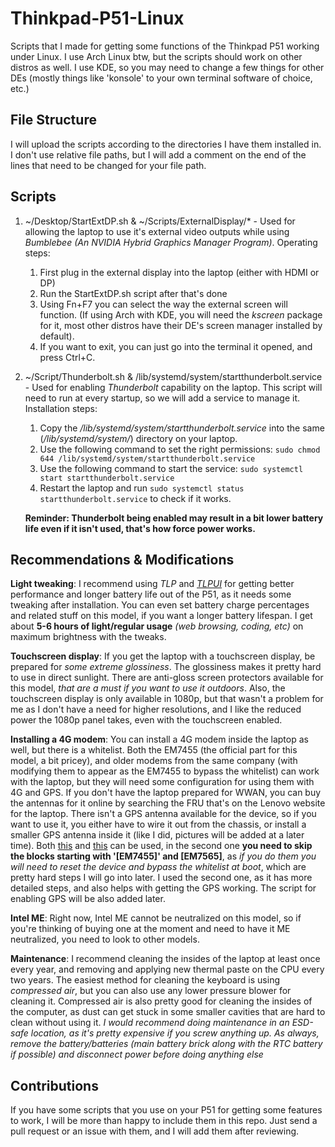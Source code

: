 # Thinkpad-P51-Linux
Scripts that I made for getting some functions of the Thinkpad P51 working under Linux. I use Arch Linux btw, but the scripts should work on other distros as well.
I use KDE, so you may need to change a few things for other DEs (mostly things like 'konsole' to your own terminal software of choice, etc.)

## File Structure
I will upload the scripts according to the directories I have them installed in. I don't use relative file paths, but I will add a comment on the end of the lines that need to be changed for your file path.

## Scripts

1. ~/Desktop/StartExtDP.sh & ~/Scripts/ExternalDisplay/* - Used for allowing the laptop to use it's external video outputs while using *Bumblebee (An NVIDIA Hybrid Graphics Manager Program)*. Operating steps:
    1. First plug in the external display into the laptop (either with HDMI or DP)
    2. Run the StartExtDP.sh script after that's done
    3. Using Fn+F7 you can select the way the external screen will function. (If using Arch with KDE, you will need the *kscreen* package for it, most other distros have their DE's screen manager installed by default). 
    4. If you want to exit, you can just go into the terminal it opened, and press Ctrl+C.  
2. ~/Script/Thunderbolt.sh & /lib/systemd/system/startthunderbolt.service - Used for enabling *Thunderbolt* capability on the laptop. This script will need to run at every startup, so we will add a service to manage it. Installation steps:
    1. Copy the */lib/systemd/system/startthunderbolt.service* into the same (*/lib/systemd/system/*) directory on your laptop.
    2. Use the following command to set the right permissions: ```sudo chmod 644 /lib/systemd/system/startthunderbolt.service```
    3. Use the following command to start the service: ```sudo systemctl start startthunderbolt.service```
    4. Restart the laptop and run ```sudo systemctl status startthunderbolt.service``` to check if it works.
    
    
    **Reminder: Thunderbolt being enabled may result in a bit lower battery life even if it isn't used, that's how force power works.**
    
## Recommendations & Modifications

**Light tweaking**: I recommend using *TLP* and [*TLPUI*](https://github.com/d4nj1/TLPUI) for getting better performance and longer battery life out of the P51, as it needs some tweaking after installation. You can even set battery charge percentages and related stuff on this model, if you want a longer battery lifespan.
I get about **5-6 hours of light/regular usage** *(web browsing, coding, etc)* on maximum brightness with the tweaks. 

**Touchscreen display**: If you get the laptop with a touchscreen display, be prepared for *some extreme glossiness*. The glossiness makes it pretty hard to use in direct sunlight. There are anti-gloss screen protectors available for this model, *that are a must if you want to use it outdoors*. Also, the touchscreen display is only available in 1080p, but that wasn't a problem for me as I don't have a need for higher resolutions, and I like the reduced power the 1080p panel takes, even with the touchscreen enabled.

**Installing a 4G modem**: You can install a 4G modem inside the laptop as well, but there is a whitelist. Both the EM7455 (the official part for this model, a bit pricey), and older modems from the same company (with modifying them to appear as the EM7455 to bypass the whitelist) can work with the laptop, but they will need some configuration for using them with 4G and GPS. If you don't have the laptop prepared for WWAN, you can buy the antennas for it online by searching the FRU that's on the Lenovo website for the laptop. There isn't a GPS antenna available for the device, so if you want to use it, you either have to wire it out from the chassis, or install a smaller GPS antenna inside it (like I did, pictures will be added at a later time). Both [this](https://forums.lenovo.com/t5/Ubuntu/Getting-Sierra-EM7455-and-similar-to-work-on-X1C6/td-p/4326043) and [this](https://www.reddit.com/r/thinkpad/comments/bwmt20/thinkpad_x1c6t480s_sierra_wireless_em7455em7565/) can be used, in the second one **you need to skip the blocks starting with '[EM7455]' and [EM7565]**, as *if you do them you will need to reset the device and bypass the whitelist at boot*, which are pretty hard steps I will go into later. I used the second one, as it has more detailed steps, and also helps with getting the GPS working. The script for enabling GPS will be also added later.

**Intel ME**: Right now, Intel ME cannot be neutralized on this model, so if you're thinking of buying one at the moment and need to have it ME neutralized, you need to look to other models.

**Maintenance**: I recommend cleaning the insides of the laptop at least once every year, and removing and applying new thermal paste on the CPU every two years. The easiest method for cleaning the keyboard is using *compressed air*, but you can also use any lower pressure blower for cleaning it. Compressed air is also pretty good for cleaning the insides of the computer, as dust can get stuck in some smaller cavities that are hard to clean without using it. *I would recommend doing maintenance in an ESD-safe location, as it's pretty expensive if you screw anything up. As always, remove the battery/batteries (main battery brick along with the RTC battery if possible) and disconnect power before doing anything else*
    
## Contributions
If you have some scripts that you use on your P51 for getting some features to work, I will be more than happy to include them in this repo. Just send a pull request or an issue with them, and I will add them after reviewing.
